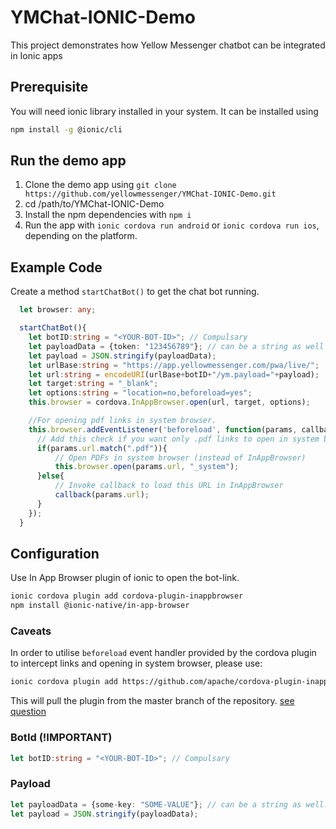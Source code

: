 # YMChat-IONIC-Demo
This project demonstrates how Yellow Messenger chatbot can be integrated in Ionic apps

## Prerequisite
You will need ionic library installed in your system. It can be installed using
```sh
npm install -g @ionic/cli
```

## Run the demo app
1. Clone the demo app using `git clone https://github.com/yellowmessenger/YMChat-IONIC-Demo.git`
2. cd /path/to/YMChat-IONIC-Demo
3. Install the npm dependencies with `npm i`
3. Run the app with `ionic cordova run android` or `ionic cordova run ios`, depending on the platform.


## Example Code
Create a method `startChatBot()` to get the chat bot running.
```ts
  let browser: any;

  startChatBot(){
    let botID:string = "<YOUR-BOT-ID>"; // Compulsary
    let payloadData = {token: "123456789"}; // can be a string as well
    let payload = JSON.stringify(payloadData);
    let urlBase:string = "https://app.yellowmessenger.com/pwa/live/";
    let url:string = encodeURI(urlBase+botID+"/ym.payload="+payload);
    let target:string = "_blank";
    let options:string = "location=no,beforeload=yes";
    this.browser = cordova.InAppBrowser.open(url, target, options);

    //For opening pdf links in system browser.
    this.browser.addEventListener('beforeload', function(params, callback){
      // Add this check if you want only .pdf links to open in system browsers
      if(params.url.match(".pdf")){ 
          // Open PDFs in system browser (instead of InAppBrowser)
          this.browser.open(params.url, "_system");
      }else{
          // Invoke callback to load this URL in InAppBrowser
          callback(params.url);
      }
    });
  }

```
## Configuration
Use In App Browser plugin of ionic to open the bot-link.

```sh
ionic cordova plugin add cordova-plugin-inappbrowser
npm install @ionic-native/in-app-browser
```

### Caveats
In order to utilise `beforeload` event handler provided by the cordova plugin to intercept links and opening in system browser, please use:
```sh
ionic cordova plugin add https://github.com/apache/cordova-plugin-inappbrowser
```
This will pull the plugin from the master branch of the repository.
[see question](https://stackoverflow.com/questions/54061079/ionic-intercept-pdf-urls-with-cordova-plugin-inappbrowser/54071314#54071314)

### BotId (!IMPORTANT)
``` ts 
let botID:string = "<YOUR-BOT-ID>"; // Compulsary
```
### Payload
```ts
let payloadData = {some-key: "SOME-VALUE"}; // can be a string as well. any key value pair can be passed in payloadData.
let payload = JSON.stringify(payloadData);
```
